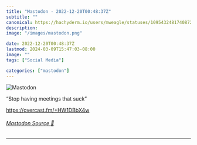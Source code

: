```yaml
---
title: "Mastodon - 2022-12-20T00:48:37Z"
subtitle: ""
canonical: https://hachyderm.io/users/mweagle/statuses/109543248174087240
description:
image: "/images/mastodon.png"

date: 2022-12-20T00:48:37Z
lastmod: 2024-03-09T15:47:03-08:00
image: ""
tags: ["Social Media"]

categories: ["mastodon"]
---
```

![Mastodon](/images/mastodon.png)

<p>“Stop having meetings that suck”</p><p><a href="https://overcast.fm/+HW1DBbX4w" target="_blank" rel="nofollow noopener noreferrer" translate="no"><span class="invisible">https://</span><span class="">overcast.fm/+HW1DBbX4w</span><span class="invisible"></span></a></p>


###### [Mastodon Source 🐘](https://hachyderm.io/@mweagle/109543248174087240)

___
